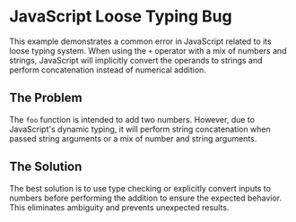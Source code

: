 # JavaScript Loose Typing Bug

This example demonstrates a common error in JavaScript related to its loose typing system.  When using the `+` operator with a mix of numbers and strings, JavaScript will implicitly convert the operands to strings and perform concatenation instead of numerical addition.

## The Problem

The `foo` function is intended to add two numbers. However, due to JavaScript's dynamic typing, it will perform string concatenation when passed string arguments or a mix of number and string arguments.

## The Solution

The best solution is to use type checking or explicitly convert inputs to numbers before performing the addition to ensure the expected behavior.  This eliminates ambiguity and prevents unexpected results.